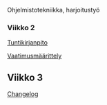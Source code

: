  Ohjelmistotekniikka, harjoitustyö

### Viikko 2

[Tuntikirjanpito](https://github.com/KatjaKvintus/ot-harjoitustyo/blob/master/dokumentaatio/tuntikirjanpito.md)

[Vaatimusmäärittely](https://github.com/KatjaKvintus/ot-harjoitustyo/blob/master/dokumentaatio/vaatimusmaarittely.md)

## Viikko 3

[Changelog](https://github.com/KatjaKvintus/ot-harjoitustyo/blob/master/dokumentaatio/changelog.md)
